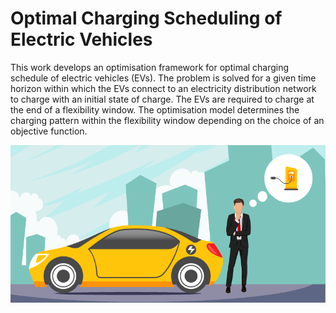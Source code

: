 # Optimal Charging Scheduling of Electric Vehicles

This work develops an optimisation framework for optimal charging schedule of electric vehicles (EVs). The problem is solved for a given time horizon within which the EVs connect to an electricity distribution network to charge with an initial state of charge. The EVs are required to charge at the end of a flexibility window. The optimisation model determines the charging pattern within the flexibility window depending on the choice of an objective function.


![Alt text](images/image1.png?raw=true "Title")
